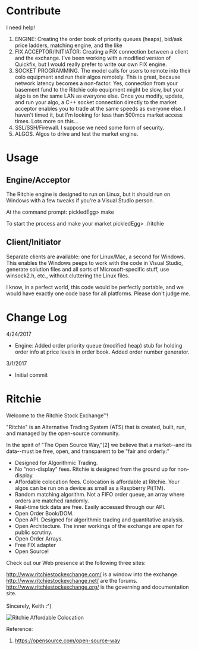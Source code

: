 # Contribute

I need help!

1. ENGINE: Creating the order book of priority queues (heaps), bid/ask price ladders, matching engine, and the like
2. FIX ACCEPTOR/INITIATOR: Creating a FIX connection between a client and the exchange. I've been working with a modified version of Quickfix, but I would really prefer to write our own FIX engine.
3. SOCKET PROGRAMMING. The model calls for users to remote into their colo equipment and run their algos remotely. This is great, because network latency becomes a non-factor. Yes, connection from your basement fund to the Ritchie colo equipment might be slow, but your algo is on the same LAN as everyone else. Once you modify, update, and run your algo, a C++ socket connection directly to the market acceptor enables you to trade at the same speeds as everyone else.  I haven't timed it, but I'm looking for less than 500mcs market access times. Lots more on this...
4. SSL/SSH/Firewall. I suppose we need some form of security.
5. ALGOS. Algos to drive and test the market engine.


# Usage
## Engine/Acceptor
The Ritchie engine is designed to run on Linux, but it should run on Windows with a few tweaks if you're a Visual Studio person.

At the command prompt:
pickledEgg> make

To start the process and make your market
pickledEgg> ./ritchie

## Client/Initiator

Separate clients are available: one for Linux/Mac, a second for Windows. This enables the Windows peeps to work with the code in Visual Studio, generate solution files and all sorts of Microsoft-specific stuff, use winsock2.h, etc., without cluttering the Linux files.

I know, in a perfect world, this code would be perfectly portable, and we would have exactly one code base for all platforms. Please don't judge me.


# Change Log
4/24/2017
- Engine: Added order priority queue (modified heap) stub for holding order info at price levels in order book. Added order number generator.

3/1/2017
- Initial commit

# Ritchie

Welcome to the Ritchie Stock Exchange™!

"Ritchie" is an Alternative Trading System (ATS) that is created, built, run, and managed by the open-source community.

In the spirit of "The Open Source Way,"[2] we believe that a market--and its data--must be free, open, and transparent to be "fair and orderly:"

- Designed for Algorithmic Trading.
- No "non-display" fees. Ritchie is designed from the ground up for non-display.
- Affordable colocation fees. Colocation is affordable at Ritchie. Your algos can be run on a device as small as a Raspberry Pi(TM).
- Random matching algorithm. Not a FIFO order queue, an array where orders are matched randomly.
- Real-time tick data are free. Easily accessed through our API.
- Open Order Book/DOM.
- Open API. Designed for algorithmic trading and quantitative analysis.
- Open Architecture. The inner workings of the exchange are open for public scrutiny.
- Open Order Arrays.
- Free FIX adapter
- Open Source!

Check out our Web presence at the following three sites:

http://www.ritchiestockexchange.com/ is a window into the exchange.<br>
http://www.ritchiestockexchange.net/ are the forums.<br>
http://www.ritchiestockexchange.org/ is the governing and documentation site.<br>
<br>
Sincerely,
Keith :^)

![Ritchie Affordable Colocation](http://www.ritchiestockexchange.org/img/colocateRitchie2.jpg)


Reference:
1. https://opensource.com/open-source-way

